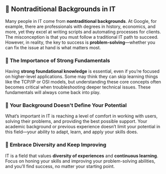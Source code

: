 ## 👥 Nontraditional Backgrounds in IT

Many people in IT come from **nontraditional backgrounds**. At Google, for example, there are professionals with degrees in history, economics, and more, yet they excel at writing scripts and automating processes for clients. The misconception is that you must follow a traditional IT path to succeed. However, in reality, the key to success is **problem-solving**—whether you can fix the issue at hand is what matters most.

### 🔧 **The Importance of Strong Fundamentals**
Having **strong foundational knowledge** is essential, even if you’re focused on higher-level applications. Some may think they can skip learning things like the TCP/IP or OSI models, but understanding these core concepts often becomes critical when troubleshooting deeper technical issues. These fundamentals will always come back into play.

### 🚀 **Your Background Doesn't Define Your Potential**
What’s important in IT is reaching a level of comfort in working with users, solving their problems, and providing the best possible support. Your academic background or previous experience doesn’t limit your potential in this field—your ability to adapt, learn, and apply your skills does.

### 💪 **Embrace Diversity and Keep Improving**
IT is a field that values **diversity of experiences** and **continuous learning**. Focus on honing your skills and improving your problem-solving abilities, and you’ll find success, no matter your starting point.
